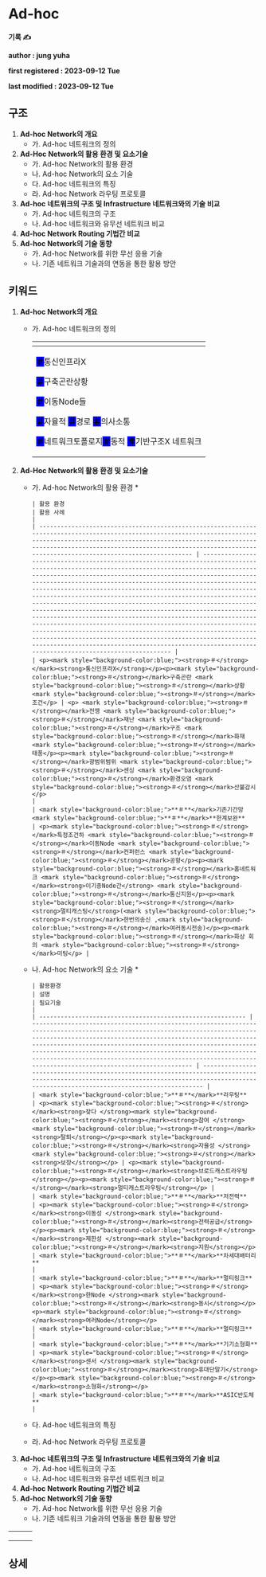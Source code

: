 # Ad-hoc

**기록 ✍️**

**author : jung yuha**

**first registered : 2023-09-12 Tue**

**last modified : 2023-09-12 Tue**

## 구조

1. **Ad-hoc Network의 개요**
   * 가. Ad-hoc 네트워크의 정의
2. **Ad-Hoc Network의 활용 환경 및 요소기술**
   * 가. Ad-hoc Network의 활용 환경
   * 나. Ad-hoc Network의 요소 기술
   * 다. Ad-hoc 네트워크의 특징
   * 라. Ad-hoc Network 라우팅 프로토콜
3. **Ad-hoc 네트워크의 구조 및 Infrastructure 네트워크와의 기술 비교**
   * 가. Ad-hoc 네트워크의 구조
   * 나. Ad-hoc 네트워크와 유무선 네트워크 비교
4. **Ad-hoc Network Routing 기법간 비교**
5. **Ad-hoc Network의 기술 동향**
   * 가. Ad-hoc Network를 위한 무선 응용 기술
   * 나. 기존 네트워크 기술과의 연동을 통한 활용 방안

## 키워드

1. **Ad-hoc Network의 개요**
   *   가. Ad-hoc 네트워크의 정의

       <table data-view="cards"><thead><tr><th></th></tr></thead><tbody><tr><td><p><mark style="background-color:blue;"><strong>＃</strong></mark>통신인프라X</p><p><mark style="background-color:blue;"><strong>＃</strong></mark>구축곤란상황</p><p><mark style="background-color:blue;"><strong>＃</strong></mark>이동Node들</p><p><mark style="background-color:blue;"><strong>＃</strong></mark>자율적 <mark style="background-color:blue;"><strong>＃</strong></mark>경로 <mark style="background-color:blue;"><strong>＃</strong></mark>의사소통</p><p><mark style="background-color:blue;"><strong>＃</strong></mark>네트워크토폴로지<mark style="background-color:blue;"><strong>＃</strong></mark>동적 <mark style="background-color:blue;"><strong>＃</strong></mark>기반구조X 네트워크</p></td></tr></tbody></table>
2. **Ad-Hoc Network의 활용 환경 및 요소기술**
   * 가. Ad-hoc Network의 활용 환경
     *

         | 활용 환경                                                                                                                                                                                                                                                                                                   | 활용 사례                                                                                                                                                                                                                                                                                                                                                                                                                                                                                                                                                                                                                                                                                                                                                                                                                                                                                                     |
         | ------------------------------------------------------------------------------------------------------------------------------------------------------------------------------------------------------------------------------------------------------------------------------------------------------- | --------------------------------------------------------------------------------------------------------------------------------------------------------------------------------------------------------------------------------------------------------------------------------------------------------------------------------------------------------------------------------------------------------------------------------------------------------------------------------------------------------------------------------------------------------------------------------------------------------------------------------------------------------------------------------------------------------------------------------------------------------------------------------------------------------------------------------------------------------------------------------------------------------- |
         | <p><mark style="background-color:blue;"><strong>＃</strong></mark><strong>통신인프라X</strong></p><p><mark style="background-color:blue;"><strong>＃</strong></mark>구축곤란 <mark style="background-color:blue;"><strong>＃</strong></mark>상황 <mark style="background-color:blue;"><strong>＃</strong></mark>조건</p> | <p> <mark style="background-color:blue;"><strong>＃</strong></mark>전쟁 <mark style="background-color:blue;"><strong>＃</strong></mark>재난 <mark style="background-color:blue;"><strong>＃</strong></mark>구조 <mark style="background-color:blue;"><strong>＃</strong></mark>화재 <mark style="background-color:blue;"><strong>＃</strong></mark>태풍</p><p><mark style="background-color:blue;"><strong>＃</strong></mark>광범위범위 <mark style="background-color:blue;"><strong>＃</strong></mark>센싱 <mark style="background-color:blue;"><strong>＃</strong></mark>환경오염 <mark style="background-color:blue;"><strong>＃</strong></mark>산불감시</p>                                                                                                                                                                                                                                                                             |
         | <mark style="background-color:blue;">**＃**</mark>기존기간망 <mark style="background-color:blue;">**＃**</mark>**한계보완**                                                                                                                                                                                        | <p><mark style="background-color:blue;"><strong>＃</strong></mark>특정조건하 <mark style="background-color:blue;"><strong>＃</strong></mark>이동Node <mark style="background-color:blue;"><strong>＃</strong></mark>컨퍼런스 <mark style="background-color:blue;"><strong>＃</strong></mark>공항</p><p><mark style="background-color:blue;"><strong>＃</strong></mark>홈네트워크 <mark style="background-color:blue;"><strong>＃</strong></mark><strong>이기종Node간</strong> <mark style="background-color:blue;"><strong>＃</strong></mark>통신지원</p><p><mark style="background-color:blue;"><strong>＃</strong></mark><strong>멀티캐스팅</strong>(<mark style="background-color:blue;"><strong>＃</strong></mark>한번의송신 ,<mark style="background-color:blue;"><strong>＃</strong></mark>여러동시전송)</p><p><mark style="background-color:blue;"><strong>＃</strong></mark>화상 회의 <mark style="background-color:blue;"><strong>＃</strong></mark>미팅</p> |
   * 나. Ad-hoc Network의 요소 기술
     *

         | 활용환경                                                       | 설명                                                                                                                                                                                                                                                                                                                                                                                                                                      | 필요기술                                                                                                                                                                                          |
         | ---------------------------------------------------------- | --------------------------------------------------------------------------------------------------------------------------------------------------------------------------------------------------------------------------------------------------------------------------------------------------------------------------------------------------------------------------------------------------------------------------------------- | --------------------------------------------------------------------------------------------------------------------------------------------------------------------------------------------- |
         | <mark style="background-color:blue;">**＃**</mark>**라우팅**   | <p><mark style="background-color:blue;"><strong>＃</strong></mark><strong>잦다 </strong><mark style="background-color:blue;"><strong>＃</strong></mark><strong>참여 </strong><mark style="background-color:blue;"><strong>＃</strong></mark><strong>탈퇴</strong></p><p><mark style="background-color:blue;"><strong>＃</strong></mark><strong>자율성 </strong><mark style="background-color:blue;"><strong>＃</strong></mark><strong>보장</strong></p> | <p><mark style="background-color:blue;"><strong>＃</strong></mark><strong>브로드캐스트라우팅</strong></p><p><mark style="background-color:blue;"><strong>＃</strong></mark><strong>멀티캐스트라우팅</strong></p> |
         | <mark style="background-color:blue;">**＃**</mark>**저전력**   | <p><mark style="background-color:blue;"><strong>＃</strong></mark><strong>이동성 </strong><mark style="background-color:blue;"><strong>＃</strong></mark><strong>전력공급</strong></p><p><mark style="background-color:blue;"><strong>＃</strong></mark><strong>제한성 </strong><mark style="background-color:blue;"><strong>＃</strong></mark><strong>지원</strong></p>                                                                                | <mark style="background-color:blue;">**＃**</mark>**차세대배터리**                                                                                                                                   |
         | <mark style="background-color:blue;">**＃**</mark>**멀티링크**  | <p><mark style="background-color:blue;"><strong>＃</strong></mark><strong>한Node </strong><mark style="background-color:blue;"><strong>＃</strong></mark><strong>동시</strong></p><p><mark style="background-color:blue;"><strong>＃</strong></mark><strong>여러Node</strong></p>                                                                                                                                                               | <mark style="background-color:blue;">**＃**</mark>**멀티링크**                                                                                                                                     |
         | <mark style="background-color:blue;">**＃**</mark>**기기소형화** | <p><mark style="background-color:blue;"><strong>＃</strong></mark><strong>센서 </strong><mark style="background-color:blue;"><strong>＃</strong></mark><strong>휴대단말기</strong></p><p><mark style="background-color:blue;"><strong>＃</strong></mark><strong>소형화</strong></p>                                                                                                                                                                  | <mark style="background-color:blue;">**＃**</mark>**ASIC반도체**                                                                                                                                  |
   * 다. Ad-hoc 네트워크의 특징
   * 라. Ad-hoc Network 라우팅 프로토콜
3. **Ad-hoc 네트워크의 구조 및 Infrastructure 네트워크와의 기술 비교**
   * 가. Ad-hoc 네트워크의 구조
   * 나. Ad-hoc 네트워크와 유무선 네트워크 비교
4. **Ad-hoc Network Routing 기법간 비교**
5. **Ad-hoc Network의 기술 동향**
   * 가. Ad-hoc Network를 위한 무선 응용 기술
   * 나. 기존 네트워크 기술과의 연동을 통한 활용 방안

|   |   |   |
| - | - | - |
|   |   |   |
|   |   |   |
|   |   |   |

## 상세
